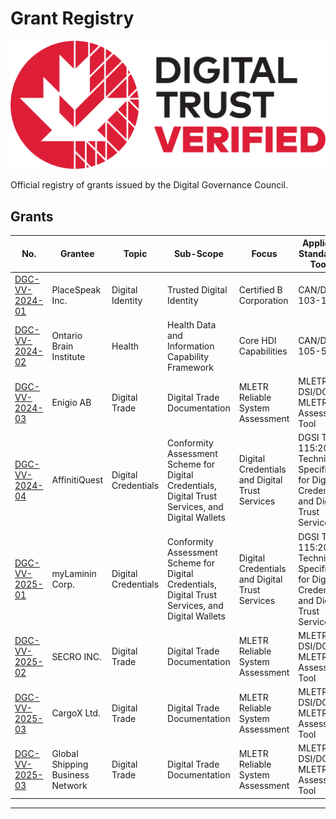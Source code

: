 # Grant Registry

![DGG Digital Trust Verified](../assets/dtv-logos/DTV_EN_Pos.png)

Official registry of grants issued by the Digital Governance Council.

## Grants

|No.|Grantee|Topic|Sub-Scope|Focus|Applicable Standard(s), Tool(s)|Assesment Level|Date Issued|
|---|---|---|---|---|---|---|---|
|[DGC-VV-2024-01](./grants/DGC-VV-2024-01-FINAL-2024-01-04-SIGNED.pdf)|PlaceSpeak Inc.|Digital Identity|Trusted Digital Identity|Certified B Corporation|CAN/DGSI 103-1:2023|Class 1: Attestation Method|2024-01-04|
|[DGC-VV-2024-02](./grants/DGC-VV-2024-02-FINAL-2024-05-17-SIGNED.pdf)|Ontario Brain Institute|Health|Health Data and Information Capability Framework|Core HDI Capabilities|CAN/DGSI 105-5:2023|Class 2: Targeted Method|2024-05-17|
|[DGC-VV-2024-03](./grants/DGC-VV-2024-03-FINAL-2024-11-20-SIGNED.pdf)|Enigio AB|Digital Trade|Digital Trade Documentation|MLETR Reliable System Assessment|MLETR, ICC DSI/DGC MLETR Self-Assessment Tool|Class 1: Attestation Method|2024-11-18|
|[DGC-VV-2024-04](./grants/DGC-VV-2024-04-FINAL-2024-11-29-SIGNED.pdf)|AffinitiQuest|Digital Credentials| Conformity Assessment Scheme for Digital Credentials, Digital Trust Services, and Digital Wallets|Digital Credentials and Digital Trust Services|DGSI TS 115:2023, Technical Specification for Digital Credentials and Digital Trust Services|Class 1: Attestation Method|2024-11-29|
|[DGC-VV-2025-01](./grants/DGC-VV-2025-01-FINAL-2025-01-07-SIGNED.pdf)|myLaminin Corp.|Digital Credentials| Conformity Assessment Scheme for Digital Credentials, Digital Trust Services, and Digital Wallets|Digital Credentials and Digital Trust Services|DGSI TS 115:2023, Technical Specification for Digital Credentials and Digital Trust Services|Class 1: Attestation Method|2025-01-07|
|[DGC-VV-2025-02](./grants/DGC-VV-2025-02-FINAL-2025-01-14-SIGNED.pdf)|SECRO INC.|Digital Trade|Digital Trade Documentation|MLETR Reliable System Assessment|MLETR, ICC DSI/DGC MLETR Self-Assessment Tool|Class 1: Attestation Method|2025-01-14|
|[DGC-VV-2025-03](./grants/DGC-VV-2025-03-FINAL-2025-02-11-SIGNED.pdf)|CargoX Ltd.|Digital Trade|Digital Trade Documentation|MLETR Reliable System Assessment|MLETR, ICC DSI/DGC MLETR Self-Assessment Tool|Class 1: Attestation Method|2025-02-11|
|[DGC-VV-2025-03](./grants/DGC-VV-2025-04-FINAL-2025-02-28-SIGNED.pdf)|Global Shipping Business Network|Digital Trade|Digital Trade Documentation|MLETR Reliable System Assessment|MLETR, ICC DSI/DGC MLETR Self-Assessment Tool|Class 1: Attestation Method|2025-02-28|

---
